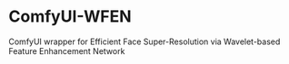# ComfyUI-WFEN
ComfyUI wrapper for Efficient Face Super-Resolution via Wavelet-based Feature Enhancement Network
